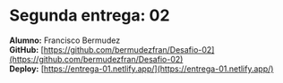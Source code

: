 # Segunda entrega: 02

**Alumno:** Francisco Bermudez  
**GitHub:** [https://github.com/bermudezfran/Desafio-02](https://github.com/bermudezfran/Desafio-02)  
**Deploy:** [https://entrega-01.netlify.app/](https://entrega-01.netlify.app/)
